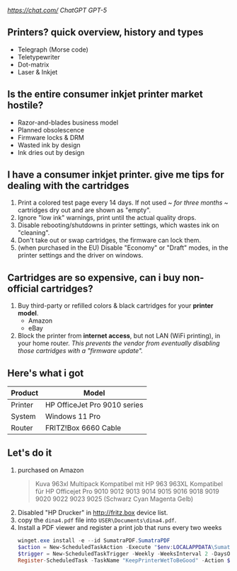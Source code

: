 _https://chat.com/ ChatGPT GPT-5_

## Printers? quick overview, history and types

- Telegraph (Morse code)
- Teletypewriter
- Dot-matrix
- Laser & Inkjet

## Is the entire consumer inkjet printer market hostile?

- Razor-and-blades business model
- Planned obsolescence
- Firmware locks & DRM
- Wasted ink by design
- Ink dries out by design

## I have a consumer inkjet printer. give me tips for dealing with the cartridges

1. Print a colored test page every 14 days. If not used _~ for three months ~_ cartridges dry out and are shown as "empty".
2. Ignore "low ink" warnings, print until the actual quality drops.
3. Disable rebooting/shutdowns in printer settings, which wastes ink on "cleaning".
4. Don't take out or swap cartridges, the firmware can lock them.
5. (when purchased in the EU) Disable "Economy" or "Draft" modes, in the printer settings and the driver on windows.

## Cartridges are so expensive, can i buy non-official cartridges?

1. Buy third-party or refilled colors & black cartridges for your **printer model**.
   - Amazon
   - eBay
2. Block the printer from **internet access**, but not LAN (WiFi printing), in your home router. _This prevents the vendor from eventually disabling those cartridges with a "firmware update"._

## Here's what i got

| Product | Model                        |
| ------- | ---------------------------- |
| Printer | HP OfficeJet Pro 9010 series |
| System  | Windows 11 Pro               |
| Router  | FRITZ!Box 6660 Cable         |

## Let's do it

1. purchased on Amazon
    > Kuva 963xl Multipack Kompatibel mit HP 963 963XL Kompatibel für HP Officejet Pro 9010 9012 9013 9014 9015 9016 9018 9019 9020 9022 9023 9025 (Schwarz Cyan Magenta Gelb)
2. Disabled "HP Drucker" in http://fritz.box device list.
3. copy the `dina4.pdf` file into `USER\Documents\dina4.pdf`.
4. Install a PDF viewer and register a print job that runs every two weeks
    ```ps1
    winget.exe install -e --id SumatraPDF.SumatraPDF
    $action = New-ScheduledTaskAction -Execute "$env:LOCALAPPDATA\SumatraPDF\SumatraPDF.exe" -Argument "-print-to-default -exit-on-print `"$env:USERPROFILE\Documents\dina4.pdf`""
    $trigger = New-ScheduledTaskTrigger -Weekly -WeeksInterval 2 -DaysOfWeek Monday -At 09:00
    Register-ScheduledTask -TaskName "KeepPrinterWetToBeGood" -Action $action -Trigger $trigger -Description "Prints dina4.pdf every two weeks, so the cartridges dont dry out and report as empty" -User $env:USERNAME
    ```
